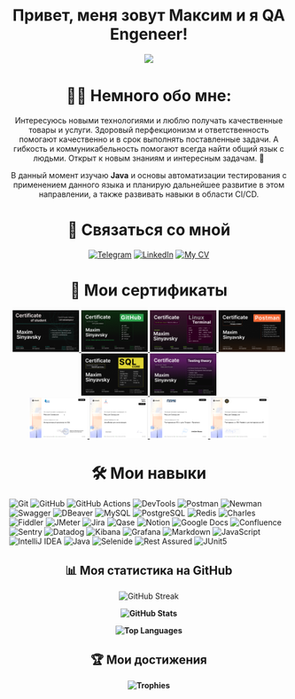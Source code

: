 <div align="center">

# Привет, меня зовут Максим и я QA Engeneer!

<div id="header" align="center">
<img src="https://media.giphy.com/media/zhYSVCirREeIZtONCI/giphy.gif" width="170"/>

</div>
<div align="center">
  
# :technologist: Немного обо мне:

</div>

Интересуюсь новыми технологиями и люблю получать качественные товары и услуги. Здоровый перфекционизм и ответственность помогают качественно и в срок выполнять поставленные задачи. А гибкость и коммуникабельность помогают всегда найти общий язык с людьми. Открыт к новым знаниям и интересным задачам. 🚀

В данный момент изучаю **Java** и основы автоматизации тестирования c применением данного языка и планирую дальнейшее развитие в этом направлении, а также развивать навыки в области CI/CD.
  
# 📩 Связаться со мной

[![Telegram](https://img.shields.io/badge/Telegram-2CA5E0?style=flat-square&logo=telegram&logoColor=white)](https://t.me/MaximSinyavsky)
[![LinkedIn](https://img.shields.io/badge/LinkedIn-0A66C2?style=flat-square&logo=linkedin&logoColor=white)](https://www.linkedin.com/in/maxim-sinyavsky-42b220234/)
[![My CV](https://img.shields.io/badge/My_CV-4285F4?style=flat-square&logo=google-drive&logoColor=white)](https://drive.google.com/file/d/1SBQ1j0KgdAnQH3d4upDYQ0dM50onVVOt/view?usp=drive_link)

</div>
<div align="center">
  
# 📜 Мои сертификаты

</div>

<div align="center">
  
  <a href="https://github.com/MaximSinyavsky/MaximSinyavsky/blob/main/assets/certificates/vadim-ksendzov-course-certificate-maxim-sinyavsky-final.png">
  <img src="https://github.com/MaximSinyavsky/MaximSinyavsky/blob/main/assets/certificates/vadim-ksendzov-course-certificate-maxim-sinyavsky-final.png" alt="final" width="120">
  </a>  
  
  <a href="https://github.com/MaximSinyavsky/MaximSinyavsky/blob/main/assets/certificates/vadim-ksendzov-course-certificate-maxim-sinyavsky-git.png">
  <img src="https://github.com/MaximSinyavsky/MaximSinyavsky/blob/main/assets/certificates/vadim-ksendzov-course-certificate-maxim-sinyavsky-git.png" alt="Git" width="120">
  </a>
  
  <a href="https://github.com/MaximSinyavsky/MaximSinyavsky/blob/main/assets/certificates/vadim-ksendzov-course-certificate-maxim-sinyavsky-linux-terminal.png">
  <img src="https://github.com/MaximSinyavsky/MaximSinyavsky/blob/main/assets/certificates/vadim-ksendzov-course-certificate-maxim-sinyavsky-linux-terminal.png" alt="Linux terminal" width="120">
  </a>
  
  <a href="https://github.com/MaximSinyavsky/MaximSinyavsky/blob/main/assets/certificates/vadim-ksendzov-course-certificate-maxim-sinyavsky-postman.png">
  <img src="https://github.com/MaximSinyavsky/MaximSinyavsky/blob/main/assets/certificates/vadim-ksendzov-course-certificate-maxim-sinyavsky-postman.png" alt="Postman" width="120">
  </a>
  
  <a href="https://github.com/MaximSinyavsky/MaximSinyavsky/blob/main/assets/certificates/vadim-ksendzov-course-certificate-maxim-sinyavsky-sql.png">
  <img src="https://github.com/MaximSinyavsky/MaximSinyavsky/blob/main/assets/certificates/vadim-ksendzov-course-certificate-maxim-sinyavsky-sql.png" alt="SQL" width="120">
  </a>

  <a href="https://github.com/MaximSinyavsky/MaximSinyavsky/blob/main/assets/certificates/vadim-ksendzov-course-certificate-maxim-sinyavsky-test-theory.png">
  <img src="https://github.com/MaximSinyavsky/MaximSinyavsky/blob/main/assets/certificates/vadim-ksendzov-course-certificate-maxim-sinyavsky-test-theory.png" alt="testing theory" width="120">
  </a>
  
  <br>
  
  <a href="https://github.com/MaximSinyavsky/MaximSinyavsky/blob/main/assets/certificates/stepik-certificate-interactive-SQL-trainer.png">
  <img src="https://github.com/MaximSinyavsky/MaximSinyavsky/blob/main/assets/certificates/stepik-certificate-interactive-SQL-trainer.png" alt="SQL" width="105">
  </a>

  <a href="https://github.com/MaximSinyavsky/MaximSinyavsky/blob/main/assets/certificates/stepik-certificate-javaScript-for-beginners.png">
  <img src="https://github.com/MaximSinyavsky/MaximSinyavsky/blob/main/assets/certificates/stepik-certificate-javaScript-for-beginners.png" alt="JavaScript" width="105">
  </a>
  
   <a href="https://github.com/MaximSinyavsky/MaximSinyavsky/blob/main/assets/certificates/stepik-certificate-software-testing-from-scratch-theory%2Bpractice.png">
  <img src="https://github.com/MaximSinyavsky/MaximSinyavsky/blob/main/assets/certificates/stepik-certificate-software-testing-from-scratch-theory%2Bpractice.png" alt="Testing" width="105">
  </a>
  
  <a href="https://github.com/MaximSinyavsky/MaximSinyavsky/blob/main/assets/certificates/stepik-certificate-postman-for-api-testing.png">
  <img src="https://github.com/MaximSinyavsky/MaximSinyavsky/blob/main/assets/certificates/stepik-certificate-postman-for-api-testing.png" alt="Postman" width="105">
  </a>
  
</div>

<div align="center">
  
# 🛠 Мои навыки

</div>
  
![Git](https://img.shields.io/badge/Git-F05032?style=flat-square&logo=git&logoColor=white)
![GitHub](https://img.shields.io/badge/GitHub-181717?style=flat-square&logo=github&logoColor=white)
![GitHub Actions](https://img.shields.io/badge/GitHub_Actions-2088FF?style=flat-square&logo=github-actions&logoColor=white)
![DevTools](https://img.shields.io/badge/DevTools-4285F4?style=flat-square&logo=google-chrome&logoColor=white)
![Postman](https://img.shields.io/badge/Postman-FF6C37?style=flat-square&logo=postman&logoColor=white)
![Newman](https://img.shields.io/badge/Newman-FF6C37?style=flat-square&logo=postman&logoColor=white)
![Swagger](https://img.shields.io/badge/Swagger-85EA2D?style=flat-square&logo=swagger&logoColor=white)
![DBeaver](https://img.shields.io/badge/DBeaver-3C3C3C?style=flat-square&logo=dbeaver&logoColor=white)
![MySQL](https://img.shields.io/badge/MySQL-4479A1?style=flat-square&logo=mysql&logoColor=white)
![PostgreSQL](https://img.shields.io/badge/PostgreSQL-4169E1?style=flat-square&logo=postgresql&logoColor=white)
![Redis](https://img.shields.io/badge/Redis-DC382D?style=flat-square&logo=redis&logoColor=white)
![Charles](https://img.shields.io/badge/Charles-FF5733?style=flat-square&logo=charles&logoColor=white)
![Fiddler](https://img.shields.io/badge/Fiddler-8A2BE2?style=flat-square&logo=fiddler&logoColor=white)
![JMeter](https://img.shields.io/badge/JMeter-D22128?style=flat-square&logo=apache-jmeter&logoColor=white)
![Jira](https://img.shields.io/badge/Jira-0052CC?style=flat-square&logo=jira&logoColor=white)
![Qase](https://img.shields.io/badge/Qase-FF5733?style=flat-square&logo=qase&logoColor=white)
![Notion](https://img.shields.io/badge/Notion-000000?style=flat-square&logo=notion&logoColor=white)
![Google Docs](https://img.shields.io/badge/Google_Docs-4285F4?style=flat-square&logo=google-docs&logoColor=white)
![Confluence](https://img.shields.io/badge/Confluence-172B4D?style=flat-square&logo=confluence&logoColor=white)
![Sentry](https://img.shields.io/badge/Sentry-362D59?style=flat-square&logo=sentry&logoColor=white)
![Datadog](https://img.shields.io/badge/Datadog-632CA6?style=flat-square&logo=datadog&logoColor=white)
![Kibana](https://img.shields.io/badge/Kibana-005571?style=flat-square&logo=kibana&logoColor=white)
![Grafana](https://img.shields.io/badge/Grafana-F46800?style=flat-square&logo=grafana&logoColor=white)
![Markdown](https://img.shields.io/badge/Markdown-000000?style=flat-square&logo=markdown&logoColor=white)
![JavaScript](https://img.shields.io/badge/JavaScript-F7DF1E?style=flat-square&logo=javascript&logoColor=black)
![IntelliJ IDEA](https://img.shields.io/badge/IntelliJ_IDEA-000000?style=flat-square&logo=intellij-idea&logoColor=white)
![Java](https://img.shields.io/badge/Java-007396?style=flat-square&logo=java&logoColor=white)
![Selenide](https://img.shields.io/badge/Selenide-FF4500?style=flat-square&logo=selenide&logoColor=white)
![Rest Assured](https://img.shields.io/badge/Rest_Assured-000000?style=flat-square&logo=rest-assured&logoColor=white)
![JUnit5](https://img.shields.io/badge/JUnit5-25A162?style=flat-square&logo=junit5&logoColor=white)

<div align="center">
  
## 📊 Моя статистика на GitHub

</div>

<div align="center">

![GitHub Streak](https://github-readme-streak-stats.herokuapp.com/?user=MaximSinyavsky&theme=shadow_blue)
<b/>

![GitHub Stats](https://github-readme-stats.vercel.app/api?username=MaximSinyavsky&show_icons=true&count_private=true&theme=shadow_blue&include_all_commits=true)
<b/>

![Top Languages](https://github-readme-stats.vercel.app/api/top-langs/?username=MaximSinyavsky&layout=compact&langs_count=6&theme=shadow_blue)

</div>

<div align="center">

## :trophy: Мои достижения

![Trophies](https://github-profile-trophy.vercel.app/?username=MaximSinyavsky&theme=onedark&margin-w=15)

</div>


